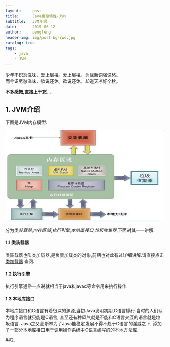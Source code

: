 ```yaml
---
layout:     post
title:      Java高级特性-JVM
subtitle:   JVM介绍
date:       2019-06-12
author:     pengfeng
header-img: img/post-bg-rwd.jpg
catalog: true
tags:
    - java
    - JVM
---
```


<div>少年不识愁滋味，爱上层楼。爱上层楼。为赋新词强说愁。</div>
<div>而今识尽愁滋味，欲说还休。欲说还休。却道天凉好个秋。</div>



**不多感慨,直接上干货....**

## 1. JVM介绍

下图是JVM内存模型:

![](/img/JVM.jpg)

分为类*装载器*,*内存区域*,*执行引擎*,*本地库接口*,*垃圾收集器*,下面对其一一讲解.

#### 1.1 类装载器

类装载器也叫类加载器,是负责加载类的对象,前期也对此有过详细讲解.请直接点击[类加载器](https://querypeng.github.io/2019/04/18/Java%E9%AB%98%E7%BA%A7%E7%89%B9%E6%80%A7-%E5%8F%8D%E5%B0%84/)
查阅.

#### 1.2 执行引擎

执行引擎通俗一点说就相当于java和javac等命令用来执行操作.

#### 1.3 本地库接口

本地库接口和C语言有着很深的渊源,当初Java发明初期,C语言横行.当时的人们认为程序语言就只能是C语言,
甚至还有种风气就是不能和C语言交互的语言就是垃圾语言.
Java之父高斯林为了Java能稳定发展不得不趋于C语言的淫威之下,
添加了一部分本地库接口用于调用操作系统中C语言编写的的本地方法库.




##2. 